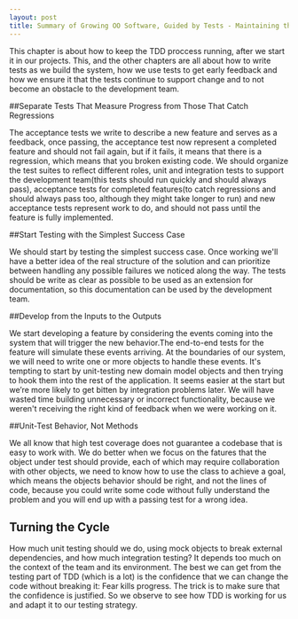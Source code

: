 ```yaml
---
layout: post
title: Summary of Growing OO Software, Guided by Tests - Maintaining the Test-Driven Cycle
---
```


This chapter is about how to keep the TDD proccess running, after we start it in our projects. This, and the other chapters are all about how to write tests as we build the system, how we use tests to get early feedback and how we ensure it that the tests continue to support change and to not become an obstacle to the development team.

##Separate Tests That Measure Progress from Those That Catch Regressions

The acceptance tests we write to describe a new feature and serves as a feedback, once passing, the acceptance test now represent a completed feature and should not fail again, but if it fails, it means that there is a regression, which means that you broken existing code.
We should organize the test suites to reflect different roles, unit and integration tests to support the development team(this tests should run quickly and should always pass), acceptance tests for completed features(to catch regressions and should always pass too, although they might take longer to run) and new acceptance tests represent work to do, and should not pass until the feature is fully implemented.

##Start Testing with the Simplest Success Case

We should start by testing the simplest success case. Once working we'll have a better idea of the real structure of the solution and can prioritize between handling any possible failures we noticed along the way.
The tests should be write as clear as possible to be used as an extension for documentation, so this documentation can be used by the development team.

##Develop from the Inputs to the Outputs

We start developing a feature by considering the events coming into the system that will trigger the new behavior.The end-to-end tests for the feature will simulate these events arriving. At the boundaries of our system, we will need to write one or more objects to handle these events. It's tempting to start by unit-testing new domain model objects and then trying to hook them into the rest of the application. It seems easier at the start but we’re more likely to get bitten by integration problems later. We will have wasted time building unnecessary or incorrect functionality, because we weren't receiving the right kind of feedback when we were working on it.

##Unit-Test Behavior, Not Methods

We all know that high test coverage does not guarantee a codebase that is easy to work with. We do better when we focus on the fatures that the object under test should provide, each of which may require collaboration with other objects, we need to know how to use the class to achieve a goal, which means the objects behavior should be right, and not the lines of code, because you could write some code without fully understand the problem and you will end up with a passing test for a wrong idea.

## Turning the Cycle

How much unit testing should we do, using mock objects to break external dependencies, and how much integration testing? It depends too much on the context of the team and its environment. The best we can get from the testing part of TDD (which is a lot) is the confidence that we can change the code without breaking it: Fear kills progress. The trick is to make sure that the confidence is justified. So we observe to see how TDD is working for us and adapt it to our testing strategy.
